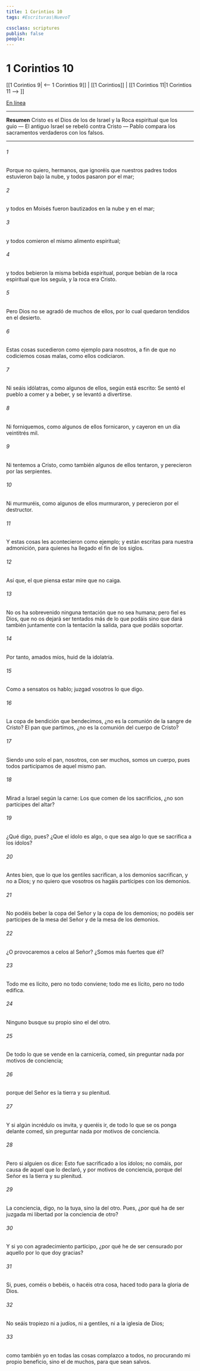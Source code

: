 ```yaml
---
title: 1 Corintios 10
tags: #Escrituras\NuevoT

cssclass: scriptures
publish: false
people:
---
```


# 1 Corintios 10
[[1 Corintios 9| <-- 1 Corintios 9]] | [[1 Corintios]] | [[1 Corintios 11|1 Corintios 11 --> ]]

[En línea](https://churchofjesuschrist.org/study/scriptures/nt/1-cor/10?lang=spa)

---
__Resumen__
Cristo es el Dios de los de Israel y la Roca espiritual que los guio — El antiguo Israel se rebeló contra Cristo — Pablo compara los sacramentos verdaderos con los falsos.

---
###### 1 
Porque no quiero, hermanos, que ignoréis que nuestros padres todos estuvieron bajo la nube, y todos pasaron por el mar;

###### 2 
y todos en Moisés fueron bautizados en la nube y en el mar;

###### 3 
y todos comieron el mismo alimento espiritual;

###### 4 
y todos bebieron la misma bebida espiritual, porque bebían de la roca espiritual que los seguía, y la roca era Cristo.

###### 5 
Pero Dios no se agradó de muchos de ellos, por lo cual quedaron tendidos en el desierto.

###### 6 
Estas cosas sucedieron como ejemplo para nosotros, a fin de que no codiciemos cosas malas, como ellos codiciaron.

###### 7 
Ni seáis idólatras, como algunos de ellos, según está escrito: Se sentó el pueblo a comer y a beber, y se levantó a divertirse.

###### 8 
Ni forniquemos, como algunos de ellos fornicaron, y cayeron en un día veintitrés mil.

###### 9 
Ni tentemos a Cristo, como también algunos de ellos  tentaron, y perecieron por las serpientes.

###### 10 
Ni murmuréis, como algunos de ellos murmuraron, y perecieron por el destructor.

###### 11 
Y estas cosas les acontecieron como ejemplo; y están escritas para nuestra admonición, para quienes ha llegado el fin de los siglos.

###### 12 
Así que, el que piensa estar  mire que no caiga.

###### 13 
No os ha sobrevenido ninguna tentación que no sea humana; pero fiel es Dios, que no os dejará ser tentados más de lo que podáis  sino que dará también juntamente con la tentación la salida, para que podáis soportar.

###### 14 
Por tanto, amados míos, huid de la idolatría.

###### 15 
Como a sensatos os hablo; juzgad vosotros lo que digo.

###### 16 
La copa de bendición que bendecimos, ¿no es la comunión de la sangre de Cristo? El pan que partimos, ¿no es la comunión del cuerpo de Cristo?

###### 17 
Siendo uno solo el pan, nosotros, con ser muchos, somos un cuerpo, pues todos participamos de aquel mismo pan.

###### 18 
Mirad a Israel según la carne: Los que comen de los sacrificios, ¿no son partícipes del altar?

###### 19 
¿Qué digo, pues? ¿Que el ídolo es algo, o que sea algo lo que se sacrifica a los ídolos?

###### 20 
Antes bien,  que lo que los gentiles sacrifican, a los demonios  sacrifican, y no a Dios; y no quiero que vosotros os hagáis partícipes con los demonios.

###### 21 
No podéis beber la copa del Señor y la copa de los demonios; no podéis ser partícipes de la mesa del Señor y de la mesa de los demonios.

###### 22 
¿O provocaremos a celos al Señor? ¿Somos más fuertes que él?

###### 23 
Todo me es lícito, pero no todo conviene; todo me es lícito, pero no todo edifica.

###### 24 
Ninguno busque su propio  sino el del otro.

###### 25 
De todo lo que se vende en la carnicería, comed, sin preguntar nada por motivos de conciencia;

###### 26 
porque del Señor es la tierra y su plenitud.

###### 27 
Y si algún incrédulo os invita, y queréis ir, de todo lo que se os ponga delante comed, sin preguntar nada por motivos de conciencia.

###### 28 
Pero si alguien os dice: Esto fue sacrificado a los ídolos; no  comáis, por causa de aquel que lo declaró, y por motivos de conciencia, porque del Señor es la tierra y su plenitud.

###### 29 
La conciencia, digo, no la tuya, sino la del otro. Pues, ¿por qué ha de ser juzgada mi libertad por la conciencia de otro?

###### 30 
Y si yo con agradecimiento participo, ¿por qué he de ser censurado por aquello por lo que doy gracias?

###### 31 
Si, pues, coméis o bebéis, o hacéis otra cosa, haced todo para la gloria de Dios.

###### 32 
No seáis tropiezo ni a judíos, ni a gentiles, ni a la iglesia de Dios;

###### 33 
como también yo en todas las cosas complazco a todos, no procurando mi propio beneficio, sino el de muchos, para que sean salvos.

